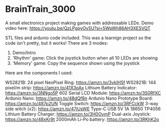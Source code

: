 # BrainTrain_3000
A small electronics project making games with addressable LEDs. Demo video here: https://youtu.be/QzLPgpyOv5U?si=5WpWh86AH3XESVQT

STL files and ardunio code included. This was a learnign project so the code isn't pretty, but it works! There are 3 modes:
  1. Demo/Intro
  2. 'Rhythm' game: Click the joystick button when all 10 LEDs are showing
  3. 'Memory' game: Copy the sequence shown using the joystick 

Here are the components I used:

WS2821B: 24 pixel NeoPixel Ring: https://amzn.to/3vkIH5f
WS2821B: 144 pixel/m strip: https://amzn.to/41X3oAx
Lithium Battery Indicator: https://amzn.to/3NNgo5P
602 Serial LCD Module: https://amzn.to/3S0RfXC
Ardunio Nano: https://amzn.to/48dQf8n
Ardunio Nano Prototype Board: https://amzn.to/487p2UN
Toggle Switch: https://amzn.to/3RFCckW
3-way side witch (x2): https://amzn.to/47jUsWE
Type-C USB 5V 1A 18650 TP4056 Lithium Battery Charger: https://amzn.to/3H0OvmP
Dual-axis Joystick: https://amzn.to/48xKr9t
2000mAh Li-Po battery: https://amzn.to/3RKhK2o
